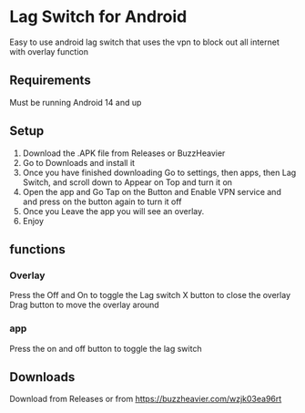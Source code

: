 # Lag Switch for Android

Easy to use android lag switch that uses the vpn to block out all internet with overlay function

## Requirements
Must be running Android 14 and up

## Setup

1. Download the .APK file from Releases or BuzzHeavier
2. Go to Downloads and install it
3. Once you have finished downloading Go to settings, then apps, then Lag Switch, and scroll down to Appear on Top and turn it on
4. Open the app and Go Tap on the Button and Enable VPN service and and press on the button again to turn it off
5. Once you Leave the app you will see an overlay.
6. Enjoy


## functions
### Overlay
Press the Off and On to toggle the Lag switch
X button to close the overlay
Drag button to move the overlay around
### app
Press the on and off button to toggle the lag switch
## Downloads

Download from Releases 
or from https://buzzheavier.com/wzjk03ea96rt
